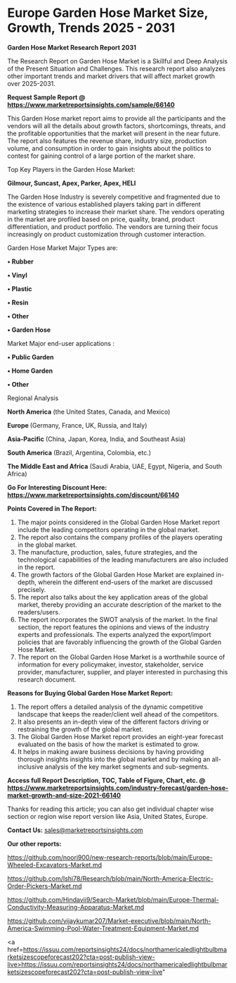 # Europe Garden Hose Market Size, Growth, Trends 2025 - 2031

<strong>Garden Hose Market Research Report 2031</strong>

The Research Report on Garden Hose Market is a Skillful and Deep Analysis of the Present Situation and Challenges. This research report also analyzes other important trends and market drivers that will affect market growth over 2025-2031.

<strong>Request Sample Report @ <a href=https://www.marketreportsinsights.com/sample/66140>https://www.marketreportsinsights.com/sample/66140</a></strong>

This Garden Hose market report aims to provide all the participants and the vendors will all the details about growth factors, shortcomings, threats, and the profitable opportunities that the market will present in the near future. The report also features the revenue share, industry size, production volume, and consumption in order to gain insights about the politics to contest for gaining control of a large portion of the market share.

Top Key Players in the Garden Hose Market:

<strong>Gilmour, Suncast, Apex, Parker, Apex, HELI</strong>

The Garden Hose Industry is severely competitive and fragmented due to the existence of various established players taking part in different marketing strategies to increase their market share. The vendors operating in the market are profiled based on price, quality, brand, product differentiation, and product portfolio. The vendors are turning their focus increasingly on product customization through customer interaction.

Garden Hose Market Major Types are:

<strong>• Rubber

• Vinyl

• Plastic

• Resin

• Other

• Garden Hose</strong>

Market Major end-user applications :

<strong>• Public Garden

• Home Garden

• Other</strong>

Regional Analysis

</u><strong><b>North America</b></strong> (the United States, Canada, and Mexico)

<strong><b>Europe </b></strong>(Germany, France, UK, Russia, and Italy)

<strong><b>Asia-Pacific</b></strong> (China, Japan, Korea, India, and Southeast Asia)

<strong><b>South America</b></strong> (Brazil, Argentina, Colombia, etc.)

<strong><b>The Middle East and Africa</b></strong> (Saudi Arabia, UAE, Egypt, Nigeria, and South Africa)

<strong>Go For Interesting Discount Here: <a href=https://www.marketreportsinsights.com/discount/66140>https://www.marketreportsinsights.com/discount/66140</a></strong>

<strong>Points Covered in The Report:</strong>
<ol>
  <li>The major points considered in the Global Garden Hose Market report include the leading competitors operating in the global market.</li>
  <li>The report also contains the company profiles of the players operating in the global market.</li>
  <li>The manufacture, production, sales, future strategies, and the technological capabilities of the leading manufacturers are also included in the report.</li>
  <li>The growth factors of the Global Garden Hose Market are explained in-depth, wherein the different end-users of the market are discussed precisely.</li>
  <li>The report also talks about the key application areas of the global market, thereby providing an accurate description of the market to the readers/users.</li>
  <li>The report incorporates the SWOT analysis of the market. In the final section, the report features the opinions and views of the industry experts and professionals. The experts analyzed the export/import policies that are favorably influencing the growth of the Global Garden Hose Market.</li>
  <li>The report on the Global Garden Hose Market is a worthwhile source of information for every policymaker, investor, stakeholder, service provider, manufacturer, supplier, and player interested in purchasing this research document.</li>
</ol>
<strong>Reasons for Buying Global Garden Hose Market Report:</strong>

<ol>
  <li>The report offers a detailed analysis of the dynamic competitive landscape that keeps the reader/client well ahead of the competitors.</li>
  <li>It also presents an in-depth view of the different factors driving or restraining the growth of the global market.</li>
  <li>The Global Garden Hose Market report provides an eight-year forecast evaluated on the basis of how the market is estimated to grow.</li>
  <li>It helps in making aware business decisions by having providing thorough insights insights into the global market and by making an all-inclusive analysis of the key market segments and sub-segments.</li>
</ol>
<strong>Access full Report Description, TOC, Table of Figure, Chart, etc. @ <a href=https://www.marketreportsinsights.com/industry-forecast/garden-hose-market-growth-and-size-2021-66140>https://www.marketreportsinsights.com/industry-forecast/garden-hose-market-growth-and-size-2021-66140</a></strong>


Thanks for reading this article; you can also get individual chapter wise section or region wise report version like Asia, United States, Europe.

<strong>Contact Us:</strong>
sales@marketreportsinsights.com

<strong>Our other reports:</strong>

<a href=https://github.com/noori900/new-research-reports/blob/main/Europe-Wheeled-Excavators-Market.md>https://github.com/noori900/new-research-reports/blob/main/Europe-Wheeled-Excavators-Market.md</a>

<a href=https://github.com/Ishi78/Research/blob/main/North-America-Electric-Order-Pickers-Market.md>https://github.com/Ishi78/Research/blob/main/North-America-Electric-Order-Pickers-Market.md</a>

<a href=https://github.com/Hindavii9/Search-Market/blob/main/Europe-Thermal-Conductivity-Measuring-Apparatus-Market.md>https://github.com/Hindavii9/Search-Market/blob/main/Europe-Thermal-Conductivity-Measuring-Apparatus-Market.md</a>

<a href=https://github.com/vijaykumar207/Market-executive/blob/main/North-America-Swimming-Pool-Water-Treatment-Equipment-Market.md>https://github.com/vijaykumar207/Market-executive/blob/main/North-America-Swimming-Pool-Water-Treatment-Equipment-Market.md</a>

<a href=https://issuu.com/reportsinsights24/docs/northamericaledlightbulbmarketsizescopeforecast202?cta=post-publish-view-live>https://issuu.com/reportsinsights24/docs/northamericaledlightbulbmarketsizescopeforecast202?cta=post-publish-view-live</a>"
